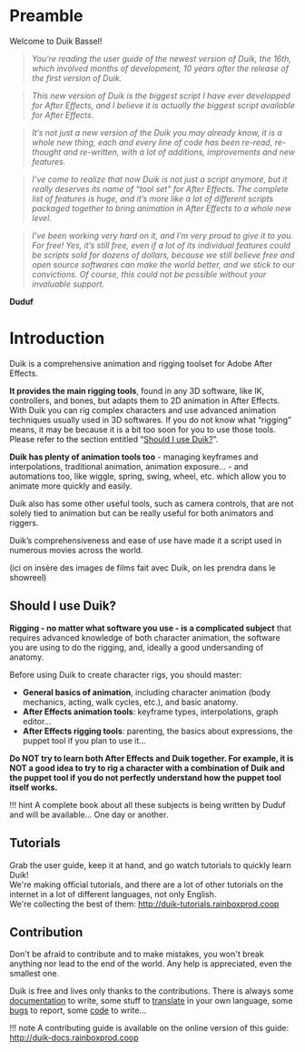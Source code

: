 # Preamble

Welcome to Duik Bassel!

> _You're reading the user guide of the newest version of Duik, the 16th, which involved months of development, 10 years after the release of the first version of Duik._

> _This new version of Duik is the biggest script I have ever developped for After Effects, and I believe it is actually the biggest script available for After Effects._

> _It’s not just a new version of the Duik you may already know, it is a whole new thing, each and every line of code has been re-read, re-thought and re-written, with a lot of additions, improvements and new features._

> _I’ve come to realize that now Duik is not just a script anymore, but it really deserves its name of “tool set” for After Effects. The complete list of features is huge, and it’s more like a lot of different scripts packaged together to bring animation in After Effects to a whole new level._

> _I’ve been working very hard on it, and I’m very proud to give it to you. For free! Yes, it’s still free, even if a lot of its individual features could be scripts sold for dozens of dollars, because we still believe free and open source softwares can make the world better, and we stick to our convictions. Of course, this could not be possible without your invaluable support._

**Duduf**

# Introduction

Duik is a comprehensive animation and rigging toolset for Adobe After Effects.

**It provides the main rigging tools**, found in any 3D software, like IK, controllers, and bones, but adapts them to 2D animation in After Effects. With Duik you can rig complex characters and use advanced animation techniques usually used in 3D softwares.
If you do not know what “rigging” means, it may be because it is a bit too soon for you to use those tools. Please refer to the section entitled “[Should I use Duik?](duik-user-guide.md)”.

**Duik has plenty of animation tools too** - managing keyframes and interpolations, traditional animation, animation exposure… - and automations too, like wiggle, spring, swing, wheel, etc. which allow you to animate more quickly and easily.

Duik also has some other useful tools, such as camera controls, that are not solely tied to animation but can be really useful for both animators and riggers.

Duik’s comprehensiveness and ease of use have made it a script used in numerous movies across the world.

(ici on insère des images de films fait avec Duik, on les prendra dans le showreel)

## Should I use Duik?

**Rigging - no matter what software you use - is a complicated subject** that requires advanced knowledge of both character animation, the software you are using to do the rigging, and, ideally a good undersanding of anatomy.

Before using Duik to create character rigs, you should master:  

- **General basics of animation**, including character animation (body mechanics, acting, walk cycles, etc.), and basic anatomy.  
- **After Effects animation tools**: keyframe types, interpolations, graph editor…  
- **After Effects rigging tools**: parenting, the basics about expressions, the puppet tool if you plan to use it…

**Do NOT try to learn both After Effects and Duik together. For example, it is NOT a good idea to try to rig a character with a combination of Duik and the puppet tool if you do not perfectly understand how the puppet tool itself works.**

!!! hint
    A complete book about all these subjects is being written by Duduf and will be available... One day or another.

## Tutorials

Grab the user guide, keep it at hand, and go watch tutorials to quickly learn Duik!  
We're making official tutorials, and there are a lot of other tutorials on the internet in a lot of different languages, not only English.  
We're collecting the best of them: http://duik-tutorials.rainboxprod.coop

## Contribution

Don't be afraid to contribute and to make mistakes, you won't break anything nor lead to the end of the world. Any help is appreciated, even the smallest one.

Duik is free and lives only thanks to the contributions. There is always some [documentation](../../documentation) to write, some stuff to [translate](../../translation) in your own language, some [bugs](../../Bug-Report-&-Feature-Request) to report, some [code](../../code-guidelines) to write...

!!! note
    A contributing guide is available on the online version of this guide: http://duik-docs.rainboxprod.coop